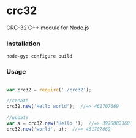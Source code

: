 crc32
===
CRC-32 C++ module for Node.js

### Installation
    node-gyp configure build

### Usage

```javascript

var crc32 = require('./crc32');

//create
crc32.new('Hello world');  //=> 461707669

//update
var a = crc32.new('Hello ');  //=> 3928882368
crc32.new('world', a);  //=> 461707669

```
